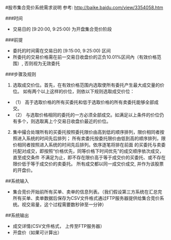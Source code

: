 #股市集合竞价系统需求说明
参考: http://baike.baidu.com/view/3354058.htm

###时间
- 交易日的 [9:20:00, 9:25:00) 为开盘集合竞价阶段

###前提
- 委托的时间需在交易日的 [9:15:00, 9:25:00) 区间
- 所委托的交易价格需在前一交易日收盘价的正负10.01%区间內（有效价格范围）, 否则视为无效委托


###步骤及规则

1. 选取成交价位。首先，在有效价格范围内选取使所有委托产生最大成交量的价位。
如有两个以上这样的价位，则依以下规则选取成交价位：
  - （1） 高于选取价格的所有买委托和低于选取价格的所有卖委托能够全部成交。
  - （2） 与选取价格相同的委托的一方必须全部成交。如满足以上条件的价位仍有多个，则选取离上个交易日收盘价最近的价位。

2. 集中撮合处理所有的买委托按照委托限价由高到低的顺序排列，限价相同者按照进入系统的时间先后排列；
  所有卖委托按委托限价由低到高的顺序排列，限价相同者按照进入系统的时间先后排列。依序逐笔将排在前面
  的买委托与卖委托配对成交，即按照“价格优先，同等价格下时间优先”的成交顺序依次成交，直至成交条件
  不满足为止，即不存在限价高于等于成交价的买委托、或不存在限价低于等于成交价的卖委托。
  所有成交都以同一成交价成交, 并作为该股票的开盘价。


##系统输入
- 集合竞价开始前所有买单、卖单的信息列表。（我们假设第三方系统在汇总完所有买单、卖单数据后保存为CSV文件格式通过FTP服务器提供给集合竞价系统。视交易量，这个过程需要数秒钟至一分钟）

##系统输出
- 成交详情(CSV文件格式， 上传至FTP服务器）
- 开盘价（如果可计算出）
